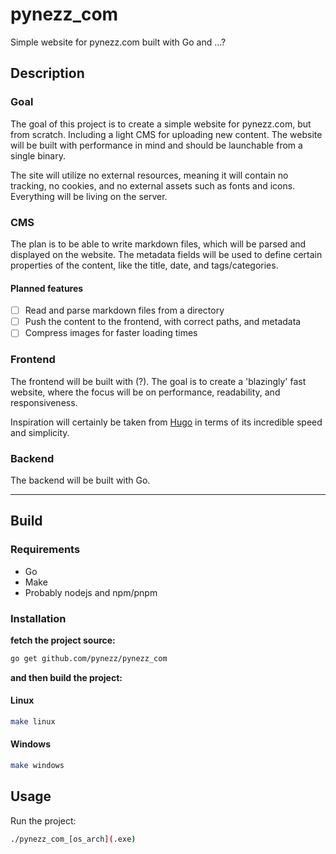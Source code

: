 # pynezz_com

Simple website for pynezz.com built with Go and ...?

## Description

### Goal

The goal of this project is to create a simple website for pynezz.com, but from scratch. Including a light CMS for uploading new content. The website will be built with performance in mind and should be launchable from a single binary.

The site will utilize no external resources, meaning it will contain no tracking, no cookies, and no external assets such as fonts and icons.
Everything will be living on the server.

### CMS

The plan is to be able to write markdown files, which will be parsed and displayed on the website. The metadata fields will be used to define certain properties of the content, like the title, date, and tags/categories.

#### Planned features

- [ ] Read and parse markdown files from a directory
- [ ] Push the content to the frontend, with correct paths, and metadata
- [ ] Compress images for faster loading times

### Frontend

The frontend will be built with (?).
The goal is to create a 'blazingly' fast website, where the focus will be on performance, readability, and responsiveness.

Inspiration will certainly be taken from [Hugo](https://gohugo.io/) in terms of its incredible speed and simplicity.

### Backend

The backend will be built with Go.

---

## Build

### Requirements

- Go
- Make
- Probably nodejs and npm/pnpm

### Installation

**fetch the project source:**

```bash
go get github.com/pynezz/pynezz_com
```

**and then build the project:**

#### Linux

```bash
make linux
```

#### Windows

```bash
make windows
```

## Usage

Run the project:

```bash
./pynezz_com_[os_arch](.exe)
```
